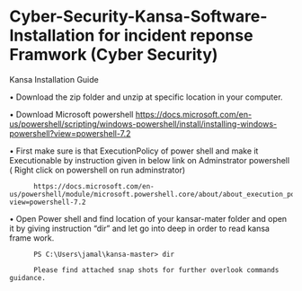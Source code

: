 # Cyber-Security-Kansa-Software-Installation for incident reponse Framwork (Cyber Security)

Kansa Installation Guide

•	Download the zip folder and unzip at specific location in your computer. 

•	Download Microsoft powershell https://docs.microsoft.com/en-us/powershell/scripting/windows-powershell/install/installing-windows-powershell?view=powershell-7.2

•	First make sure is that ExecutionPolicy of power shell and make it Executionable by instruction given in below link on Adminstrator powershell ( Right click on                     powershell on run adminstrator)

          https://docs.microsoft.com/en-us/powershell/module/microsoft.powershell.core/about/about_execution_policies?view=powershell-7.2
          
•	Open Power shell and find location of your kansar-mater folder and open it by giving instruction “dir” and let go into deep in order to read kansa frame work.
          
          PS C:\Users\jamal\kansa-master> dir
          
          Please find attached snap shots for further overlook commands guidance.  
